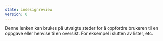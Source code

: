 ```yaml
---
state: indesignreview
version: 0
---
```

Denne lenken kan brukes på utvalgte steder for å oppfordre brukeren til en oppgave eller henvise til en oversikt. For eksempel i slutten av lister, etc.
